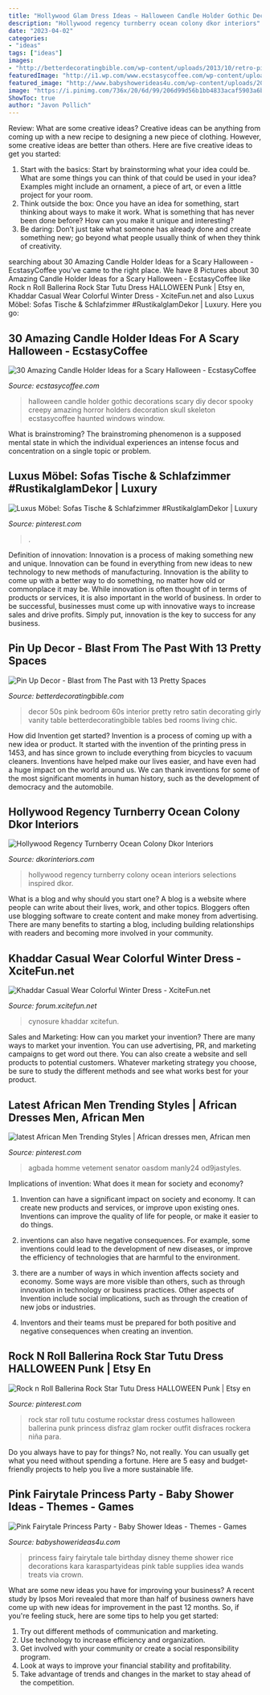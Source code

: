 ```yaml
---
title: "Hollywood Glam Dress Ideas ~ Halloween Candle Holder Gothic Decorations Scary Diy Decor Spooky Creepy Amazing Horror Holders Decoration Skull Skeleton Ecstasycoffee Haunted Windows Window"
description: "Hollywood regency turnberry ocean colony dkor interiors"
date: "2023-04-02"
categories:
- "ideas"
tags: ["ideas"]
images:
- "http://betterdecoratingbible.com/wp-content/uploads/2013/10/retro-pin-up-decor-girly-50s-60s-style-interior-design-better-decorating-bible-blog-ideas-how-to-satin-velvet.jpg"
featuredImage: "http://i1.wp.com/www.ecstasycoffee.com/wp-content/uploads/2016/10/gothic-halloween-decorations.jpg"
featured_image: "http://www.babyshowerideas4u.com/wp-content/uploads/2014/01/princess-111.jpg"
image: "https://i.pinimg.com/736x/20/6d/99/206d99d56b1bb4833acaf5903a6b7f57.jpg"
ShowToc: true
author: "Javon Pollich"
---
```



Review: What are some creative ideas?
Creative ideas can be anything from coming up with a new recipe to designing a new piece of clothing. However, some creative ideas are better than others. Here are five creative ideas to get you started: 
1. Start with the basics: Start by brainstorming what your idea could be. What are some things you can think of that could be used in your idea? Examples might include an ornament, a piece of art, or even a little project for your room. 
2. Think outside the box: Once you have an idea for something, start thinking about ways to make it work. What is something that has never been done before? How can you make it unique and interesting? 
3. Be daring: Don’t just take what someone has already done and create something new; go beyond what people usually think of when they think of creativity.

	

		
searching about 30 Amazing Candle Holder Ideas for a Scary Halloween - EcstasyCoffee you've came to the right place. We have 8 Pictures about 30 Amazing Candle Holder Ideas for a Scary Halloween - EcstasyCoffee like Rock n Roll Ballerina Rock Star Tutu Dress HALLOWEEN Punk | Etsy en, Khaddar Casual Wear Colorful Winter Dress - XciteFun.net and also Luxus Möbel: Sofas Tische &amp; Schlafzimmer #RustikalglamDekor | Luxury. Here you go:
		
    
## 30 Amazing Candle Holder Ideas For A Scary Halloween - EcstasyCoffee

<img loading=lazy src="http://i1.wp.com/www.ecstasycoffee.com/wp-content/uploads/2016/10/gothic-halloween-decorations.jpg" onerror="this.onerror=null;this.src='https://tse3.mm.bing.net/th?id=OIP.Zo3waXXAvxz_AF2aW6fKKgHaPW&amp;pid=15.1';" alt="30 Amazing Candle Holder Ideas for a Scary Halloween - EcstasyCoffee">

_Source: ecstasycoffee.com_

>halloween candle holder gothic decorations scary diy decor spooky creepy amazing horror holders decoration skull skeleton ecstasycoffee haunted windows window. 

	

What is brainstroming?
The brainstroming phenomenon is a supposed mental state in which the individual experiences an intense focus and concentration on a single topic or problem.

    
## Luxus Möbel: Sofas Tische &amp; Schlafzimmer #RustikalglamDekor | Luxury

<img loading=lazy src="https://i.pinimg.com/736x/c1/ca/44/c1ca44c76e190a046748cc8a06d11317.jpg" onerror="this.onerror=null;this.src='https://tse4.mm.bing.net/th?id=OIP.LFF-vvund9iIUK2CjTYDEAHaJ3&amp;pid=15.1';" alt="Luxus Möbel: Sofas Tische &amp; Schlafzimmer #RustikalglamDekor | Luxury">

_Source: pinterest.com_

>. 

	

Definition of innovation:
Innovation is a process of making something new and unique. Innovation can be found in everything from new ideas to new technology to new methods of manufacturing. Innovation is the ability to come up with a better way to do something, no matter how old or commonplace it may be.
While innovation is often thought of in terms of products or services, it is also important in the world of business. In order to be successful, businesses must come up with innovative ways to increase sales and drive profits. Simply put, innovation is the key to success for any business.

    
## Pin Up Decor - Blast From The Past With 13 Pretty Spaces

<img loading=lazy src="http://betterdecoratingbible.com/wp-content/uploads/2013/10/retro-pin-up-decor-girly-50s-60s-style-interior-design-better-decorating-bible-blog-ideas-how-to-satin-velvet.jpg" onerror="this.onerror=null;this.src='https://tse1.mm.bing.net/th?id=OIP.c-WWQotDPmtCaWeedRF3_AHaKi&amp;pid=15.1';" alt="Pin Up Decor - Blast from The Past with 13 Pretty Spaces">

_Source: betterdecoratingbible.com_

>decor 50s pink bedroom 60s interior pretty retro satin decorating girly vanity table betterdecoratingbible tables bed rooms living chic. 

	

How did Invention get started?
Invention is a process of coming up with a new idea or product. It started with the invention of the printing press in 1453, and has since grown to include everything from bicycles to vacuum cleaners. Inventions have helped make our lives easier, and have even had a huge impact on the world around us. We can thank inventions for some of the most significant moments in human history, such as the development of democracy and the automobile.

    
## Hollywood Regency Turnberry Ocean Colony Dkor Interiors

<img loading=lazy src="https://www.dkorinteriors.com/wp-content/uploads/2014/09/Hollywood-Regency-5.jpg" onerror="this.onerror=null;this.src='https://tse1.mm.bing.net/th?id=OIP.tSO8G1ba0TnEOnfixM6MYQHaLH&amp;pid=15.1';" alt="Hollywood Regency Turnberry Ocean Colony Dkor Interiors">

_Source: dkorinteriors.com_

>hollywood regency turnberry colony ocean interiors selections inspired dkor. 

	

What is a blog and why should you start one?
A blog is a website where people can write about their lives, work, and other topics. Bloggers often use blogging software to create content and make money from advertising. There are many benefits to starting a blog, including building relationships with readers and becoming more involved in your community.

    
## Khaddar Casual Wear Colorful Winter Dress - XciteFun.net

<img loading=lazy src="https://img.xcitefun.net/users/2012/12/311076,xcitefun-khaddar-casual-wear-colorful-winter-dres.jpg" onerror="this.onerror=null;this.src='https://tse3.mm.bing.net/th?id=OIP.sdiYPR5zmtiDCUGpUzVngQHaLH&amp;pid=15.1';" alt="Khaddar Casual Wear Colorful Winter Dress - XciteFun.net">

_Source: forum.xcitefun.net_

>cynosure khaddar xcitefun. 

	

Sales and Marketing: How can you market your invention?
There are many ways to market your invention. You can use advertising, PR, and marketing campaigns to get word out there. You can also create a website and sell products to potential customers. Whatever marketing strategy you choose, be sure to study the different methods and see what works best for your product.

    
## Latest African Men Trending Styles | African Dresses Men, African Men

<img loading=lazy src="https://i.pinimg.com/736x/20/6d/99/206d99d56b1bb4833acaf5903a6b7f57.jpg" onerror="this.onerror=null;this.src='https://tse3.mm.bing.net/th?id=OIP.SAj0W8u2_xB_9LiUF-zbFQHaNC&amp;pid=15.1';" alt="latest African Men Trending Styles | African dresses men, African men">

_Source: pinterest.com_

>agbada homme vetement senator oasdom manly24 od9jastyles. 

	

Implications of invention: What does it mean for society and economy?
1. Invention can have a significant impact on society and economy. It can create new products and services, or improve upon existing ones. Inventions can improve the quality of life for people, or make it easier to do things.
2. inventions can also have negative consequences. For example, some inventions could lead to the development of new diseases, or improve the efficiency of technologies that are harmful to the environment.

3. there are a number of ways in which invention affects society and economy. Some ways are more visible than others, such as through innovation in technology or business practices. Other aspects of Invention include social implications, such as through the creation of new jobs or industries.

4. Inventors and their teams must be prepared for both positive and negative consequences when creating an invention.

    
## Rock N Roll Ballerina Rock Star Tutu Dress HALLOWEEN Punk | Etsy En

<img loading=lazy src="https://i.pinimg.com/736x/b9/e8/b5/b9e8b585e16a8c39b45659defa260460--tutu-dresses-tutus.jpg" onerror="this.onerror=null;this.src='https://tse3.mm.bing.net/th?id=OIP.lPEB3x3GpF4UXUxwPyaEAQHaLG&amp;pid=15.1';" alt="Rock n Roll Ballerina Rock Star Tutu Dress HALLOWEEN Punk | Etsy en">

_Source: pinterest.com_

>rock star roll tutu costume rockstar dress costumes halloween ballerina punk princess disfraz glam rocker outfit disfraces rockera niña para. 

	

Do you always have to pay for things? No, not really. You can usually get what you need without spending a fortune. Here are 5 easy and budget-friendly projects to help you live a more sustainable life.

    
## Pink Fairytale Princess Party - Baby Shower Ideas - Themes - Games

<img loading=lazy src="http://www.babyshowerideas4u.com/wp-content/uploads/2014/01/princess-111.jpg" onerror="this.onerror=null;this.src='https://tse1.mm.bing.net/th?id=OIP.IPOWZ2xvibcrU7dCzx-tngHaLH&amp;pid=15.1';" alt="Pink Fairytale Princess Party - Baby Shower Ideas - Themes - Games">

_Source: babyshowerideas4u.com_

>princess fairy fairytale tale birthday disney theme shower rice decorations kara karaspartyideas pink table supplies idea wands treats via crown. 

	

What are some new ideas you have for improving your business?
A recent study by Ipsos Mori revealed that more than half of business owners have come up with new ideas for improvement in the past 12 months. So, if you're feeling stuck, here are some tips to help you get started: 
1. Try out different methods of communication and marketing.
2. Use technology to increase efficiency and organization.
3. Get involved with your community or create a social responsibility program.
4. Look at ways to improve your financial stability and profitability.
5. Take advantage of trends and changes in the market to stay ahead of the competition.

